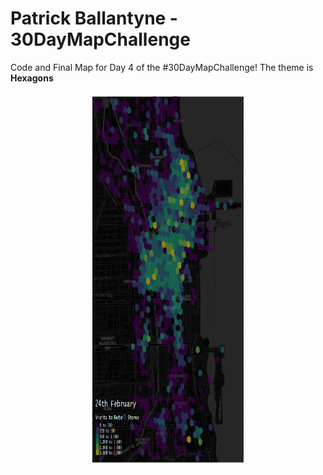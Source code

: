 # Patrick Ballantyne - 30DayMapChallenge

Code and Final Map for Day 4 of the #30DayMapChallenge! The theme is **Hexagons**


   <p align="center">
  <img width="250" height="600" src="retailpatterns_hexmap.gif">
</p>
